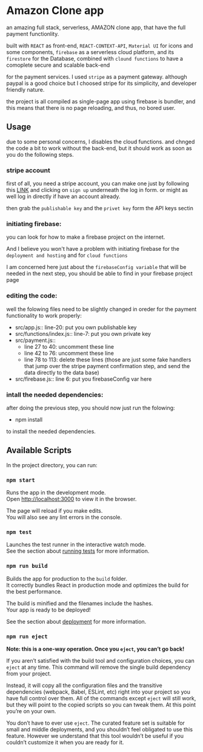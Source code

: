 # Amazon Clone app

an amazing full stack, serverless, AMAZON clone app, that have the full payment functionlity.

built with `REACT` as front-end, `REACT-CONTEXT-API`,
`Material UI` for icons and some components, `firebase` as a serverless cloud platform, and its `firestore` for the Database, combined with `clound functions` to have a comoplete secure and scalable back-end

for the payment services. I used `stripe` as a payment gateway. although paypal is a good choice but I choosed stripe for its simplicity, and developer friendly nature.

the project is all compiled as single-page app using firebase is bundler, and this means that there is no page reloading, and thus, no bored user.

## Usage

due to some personal concerns, I disables the cloud functions.
and chnged the code a bit to work without the back-end,
but it should work as soon as you do the following steps.

### stripe account

first of all, you need a stripe account, you can make one just by following this [LINK] and clicking on `sign up` underneath the log in form. or might as well log in directly if have an account already.

then grab the `publishable key` and the `privet key` form the API keys sectin

[link]: https://dashboard.stripe.com/login

### initiating firebase:
you can look for how to make a firebase project on the internet.

And I believe you won't have a problem with initiating firebase for the `deployment and hosting` and for `cloud functions`

I am concerned here just about the ``firebaseConfig variable`` that will be needed in the next step, you should be able to find in your firebase project page

### editing the code:

well the folowing files need to be slightly changed in oreder for the payment functionality to work properly:

-   src/app.js:: line-20: put you own publishable key
-   src/functions/index.js:: line-7: put you own private key
-   src/payment.js::
    -   line 27 to 40: uncomment these line
    -   line 42 to 76: uncomment these line
    -   line 78 to 113: delete these lines (those are just some fake handlers that jump over the stripe payment confirmation step, and send the data directly to the data base)
- src/firebase.js:: line 6: put you firebaseConfig var here

### intall the needed dependencies:
after doing the previous step, you should now just run the folowing:

- npm install

to install the needed dependencies.

## Available Scripts

In the project directory, you can run:

### `npm start`

Runs the app in the development mode.\
Open [http://localhost:3000](http://localhost:3000) to view it in the browser.

The page will reload if you make edits.\
You will also see any lint errors in the console.

### `npm test`

Launches the test runner in the interactive watch mode.\
See the section about [running tests](https://facebook.github.io/create-react-app/docs/running-tests) for more information.

### `npm run build`

Builds the app for production to the `build` folder.\
It correctly bundles React in production mode and optimizes the build for the best performance.

The build is minified and the filenames include the hashes.\
Your app is ready to be deployed!

See the section about [deployment](https://facebook.github.io/create-react-app/docs/deployment) for more information.

### `npm run eject`

**Note: this is a one-way operation. Once you `eject`, you can’t go back!**

If you aren’t satisfied with the build tool and configuration choices, you can `eject` at any time. This command will remove the single build dependency from your project.

Instead, it will copy all the configuration files and the transitive dependencies (webpack, Babel, ESLint, etc) right into your project so you have full control over them. All of the commands except `eject` will still work, but they will point to the copied scripts so you can tweak them. At this point you’re on your own.

You don’t have to ever use `eject`. The curated feature set is suitable for small and middle deployments, and you shouldn’t feel obligated to use this feature. However we understand that this tool wouldn’t be useful if you couldn’t customize it when you are ready for it.